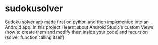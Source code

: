 # sudokusolver
Sudoku solver app made first on python and then implemented into an Android app. In this project I learnt about Android Studio's custom Views (how to 
create them and modify them inside your code) and recursion (solver function calling itself)
